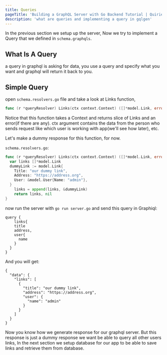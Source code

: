 ```yaml
---
title: Queries
pageTitle: 'Building a GraphQL Server with Go Backend Tutorial | Quiries'
description: 'what are queries and implementing a query in gqlgen'
---
```


In the previous section we setup up the server, Now we try to implement a Query that we defined in `schema.graphqls`.

## What Is A Query <a name="what-is-a-query"></a>

a query in graphql is asking for data, you use a query and specify what you want
and graphql will return it back to you.

## Simple Query <a name="simple-query"></a>

<Instruction>

open `schema.resolvers.go` file and take a look at Links function,

```go
func (r *queryResolver) Links(ctx context.Context) ([]*model.Link, error) {
```

</Instruction>

Notice that this function takes a Context and returns slice of Links and an
error(if there are any). ctx argument contains the data from the person who
sends request like which user is working with app(we'll see how later), etc.

Let's make a dummy response for this function, for now.

<Instruction>

`schema.resolvers.go`:

```go
func (r *queryResolver) Links(ctx context.Context) ([]*model.Link, error) {
  var links []*model.Link
  dummyLink := model.Link{
    Title: "our dummy link",
    Address: "https://address.org",
    User: &model.User{Name: "admin"},
  }
	links = append(links, &dummyLink)
	return links, nil
}
```

</Instruction>

now run the server with `go run server.go` and send this query in Graphiql:

```
query {
	links{
    title
    address,
    user{
      name
    }
  }
}
```

And you will get:

```
{
  "data": {
    "links": [
      {
        "title": "our dummy link",
        "address": "https://address.org",
        "user": {
          "name": "admin"
        }
      }
    ]
  }
}
```

Now you know how we generate response for our graphql server. But this response
is just a dummy response we want be able to query all other users links, In the
next section we setup database for our app to be able to save links and retrieve
them from database.
